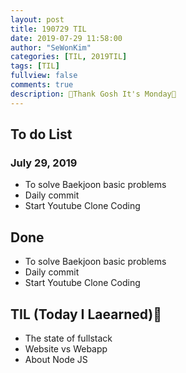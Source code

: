 ```yaml
---
layout: post
title: 190729 TIL
date: 2019-07-29 11:58:00
author: "SeWonKim"
categories: [TIL, 2019TIL]
tags: [TIL]
fullview: false
comments: true
description: 🌈Thank Gosh It's Monday🌈
---
```



## To do List 
### July 29, 2019
* To solve Baekjoon basic problems
* Daily commit
* Start Youtube Clone Coding

## Done 
* To solve Baekjoon basic problems
* Daily commit
* Start Youtube Clone Coding

## TIL (Today I Laearned)🤔
* The state of fullstack
* Website vs Webapp
* About Node JS
